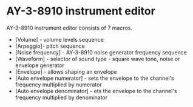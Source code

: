 # AY-3-8910 instrument editor

AY-3-8910 instrument editor consists of 7 macros.

- [Volume] - volume levels sequence
- [Arpeggio]- pitch sequence
- [Noise frequency] - AY-3-8910 noise generator frequency sequence
- [Waveform] - selector of sound type - square wave tone, noise or envelope generator
- [Envelope] - allows shaping an envelope
- [Auto envelope numerator] - sets the envelope to the channel's frequency multiplied by numerator
- [Auto envelope denominator] - ets the envelope to the channel's frequency multiplied by denominator
